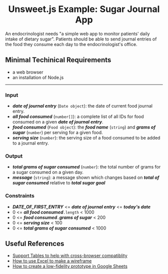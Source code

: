 <h1 align="center">Unsweet.js Example: Sugar Journal App</h1>

An endocrinologist needs "a simple web app to monitor patients' daily intake of dietary sugar". Patients should be able to send journal entries of the food they consume each day to the endocrinologist's office.

## Minimal Techinical Requirements
* a web browser
* an installation of Node.js

***
### Input
* ***date of journal entry*** (``Date object``): the date of current food journal entry.
* ***all food consumed*** (``number[]``): a complete list of all IDs for food consumed on a given ***date of journal entry***.
* ***food consumed*** (``Food object``):
the ***food name*** (``string``) and ***grams of sugar*** (``number``) per serving for a given food.
* ***serving size*** (``number``): the serving size of a food consumed to be added to a journal entry.

### Output
* ***total grams of sugar consumed*** (``number``): the total number of grams for a sugar consumed on a given day.
* ***message*** (``string``): a message shown which changes based on ***total of sugar consumed*** relative to ***total sugar goal*** 

### Constraints
* ***DATE_OF_FIRST_ENTRY*** <= ***date of journal entry*** <= ***today's date***
* 0 <= ***all food consumed***```.length``` < 1000
* 0 <= ***food consumed***```.```***grams of sugar*** < 200
* 0 <= ***serving size*** < 100
* 0 <= ***total grams of sugar consumed*** < 1000

## Useful References
* [Support Tables to help with cross-browser compatiblity](https://caniuse.com/)
* [How to use Excel to make a wireframe](https://medium.com/@chlyang1992/how-to-use-excel-to-make-a-wireframe-ef6407163c91)
* [How to create a low-fidelity prototype in Google Sheets](https://uxdesign.cc/how-to-create-a-low-fidelity-prototype-in-google-sheets-6e27b7020426)